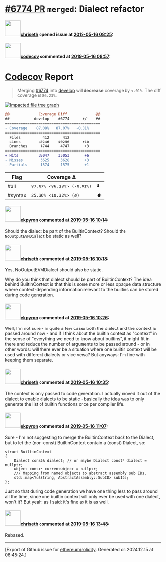 # [\#6774 PR](https://github.com/ethereum/solidity/pull/6774) `merged`: Dialect refactor

#### <img src="https://avatars.githubusercontent.com/u/9073706?v=4" width="50">[chriseth](https://github.com/chriseth) opened issue at [2019-05-16 08:25](https://github.com/ethereum/solidity/pull/6774):



#### <img src="https://avatars.githubusercontent.com/in/254?v=4" width="50">[codecov](https://github.com/apps/codecov) commented at [2019-05-16 08:57](https://github.com/ethereum/solidity/pull/6774#issuecomment-492981104):

# [Codecov](https://codecov.io/gh/ethereum/solidity/pull/6774?src=pr&el=h1) Report
> Merging [#6774](https://codecov.io/gh/ethereum/solidity/pull/6774?src=pr&el=desc) into [develop](https://codecov.io/gh/ethereum/solidity/commit/88e9fbe671f4ad7f0984316516ab8b0314e68862?src=pr&el=desc) will **decrease** coverage by `<.01%`.
> The diff coverage is `86.23%`.

[![Impacted file tree graph](https://codecov.io/gh/ethereum/solidity/pull/6774/graphs/tree.svg?width=650&token=87PGzVEwU0&height=150&src=pr)](https://codecov.io/gh/ethereum/solidity/pull/6774?src=pr&el=tree)

```diff
@@             Coverage Diff             @@
##           develop    #6774      +/-   ##
===========================================
- Coverage    87.08%   87.07%   -0.01%     
===========================================
  Files          412      412              
  Lines        40246    40256      +10     
  Branches      4744     4747       +3     
===========================================
+ Hits         35047    35053       +6     
- Misses        3625     3628       +3     
- Partials      1574     1575       +1
```

| Flag | Coverage Δ | |
|---|---|---|
| #all | `87.07% <86.23%> (-0.01%)` | :arrow_down: |
| #syntax | `25.36% <10.32%> (ø)` | :arrow_up: |

#### <img src="https://avatars.githubusercontent.com/u/1347491?v=4" width="50">[ekpyron](https://github.com/ekpyron) commented at [2019-05-16 10:14](https://github.com/ethereum/solidity/pull/6774#issuecomment-493007936):

Should the dialect be part of the BuiltinContext? Should the ``NoOutputEVMDialect`` be static as well?

#### <img src="https://avatars.githubusercontent.com/u/9073706?v=4" width="50">[chriseth](https://github.com/chriseth) commented at [2019-05-16 10:18](https://github.com/ethereum/solidity/pull/6774#issuecomment-493009138):

Yes, NoOutputEVMDialect should also be static.

Why do you think that dialect should be part of BuiltinContext? The idea behind BuiltinContext is that this is some more or less opaque data structure where context-depending information relevant to the builtins can be stored during code generation.

#### <img src="https://avatars.githubusercontent.com/u/1347491?v=4" width="50">[ekpyron](https://github.com/ekpyron) commented at [2019-05-16 10:26](https://github.com/ethereum/solidity/pull/6774#issuecomment-493011596):

Well, I'm not sure - in quite a few cases both the dialect and the context is passed around now - and if I think about the builtin context as "context" in the sense of "everything we need to know about builtins", it might fit in there and reduce the number of arguments to be passed around - or in other words: will there ever be a situation where one builtin context will be used with different dialects or vice versa? But anyways: I'm fine with keeping them separate.

#### <img src="https://avatars.githubusercontent.com/u/9073706?v=4" width="50">[chriseth](https://github.com/chriseth) commented at [2019-05-16 10:35](https://github.com/ethereum/solidity/pull/6774#issuecomment-493014191):

The context is only passed to code generation. I actually moved it out of the dialect to enable dialects to be static - basically the idea was to only generate the list of builtin functions once per compiler life.

#### <img src="https://avatars.githubusercontent.com/u/1347491?v=4" width="50">[ekpyron](https://github.com/ekpyron) commented at [2019-05-16 11:07](https://github.com/ethereum/solidity/pull/6774#issuecomment-493023433):

Sure - I'm not suggesting to merge the BuiltinContext back to the Dialect, but to let the (non-const) BuiltinContext contain a (const) Dialect, so:
```
struct BuiltinContext
{
	Dialect const& dialect; // or maybe Dialect const* dialect = nullptr;
	Object const* currentObject = nullptr;
	/// Mapping from named objects to abstract assembly sub IDs.
	std::map<YulString, AbstractAssembly::SubID> subIDs;
};
```
Just so that during code generation we have one thing less to pass around all the time, since one builtin context will only ever be used with one dialect, won't it?
But yeah: as I said: it's fine as it is as well.

#### <img src="https://avatars.githubusercontent.com/u/9073706?v=4" width="50">[chriseth](https://github.com/chriseth) commented at [2019-05-16 13:48](https://github.com/ethereum/solidity/pull/6774#issuecomment-493074957):

Rebased.


-------------------------------------------------------------------------------



[Export of Github issue for [ethereum/solidity](https://github.com/ethereum/solidity). Generated on 2024.12.15 at 06:45:24.]
